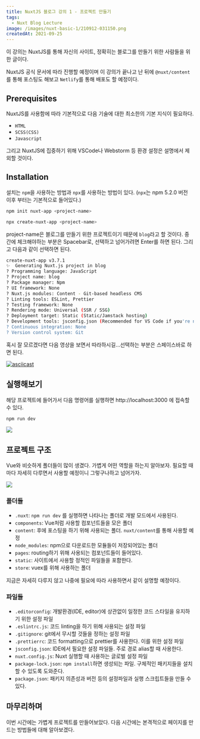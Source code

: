 ```yaml
---
title: NuxtJS 블로그 강의 1 - 프로젝트 만들기
tags:
  - Nuxt Blog Lecture
image: /images/nuxt-basic-1/210912-031150.png
createdAt: 2021-09-25
---
```


이 강의는 NuxtJS를 통해 자신의 사이트, 정확히는 블로그를 만들기 위한 사람들을 위한 글이다.

<!--more-->

NuxtJS 공식 문서에 따라 진행할 예정이며 이 강의가 끝나고 난 뒤에 `@nuxt/content` 를 통해 포스팅도 해보고 `Netlify`를 통해 배포도 할 예정이다.

## Prerequisites

NuxtJS를 사용함에 따라 기본적으로 다음 기술에 대한 최소한의 기본 지식이 필요하다.

- `HTML`
- `SCSS(CSS)`
- `Javascript`

그리고 NuxtJS에 집중하기 위해 VSCode나 Webstorm 등 환경 설정은 설명에서 제외할 것이다.

## Installation

설치는 `npm`을 사용하는 방법과 `npx`를 사용하는 방법이 있다. (`npx`는 npm 5.2.0 버전 이후 부터는 기본적으로 들어있다.)

```bash [npm]
npm init nuxt-app <project-name>
```

```bash [npx]
npx create-nuxt-app <project-name>
```

project-name은 블로그를 만들기 위한 프로젝트이기 때문에 `blog`라고 할 것이다. 중간에 체크해야하는 부분은 Spacebar로, 선택하고 넘어가려면 Enter를 하면 된다. 그리고 다음과 같이 선택하면 된다.

```bash
create-nuxt-app v3.7.1
✨  Generating Nuxt.js project in blog
? Programming language: JavaScript
? Project name: blog
? Package manager: Npm
? UI framework: None
? Nuxt.js modules: Content - Git-based headless CMS
? Linting tools: ESLint, Prettier
? Testing framework: None
? Rendering mode: Universal (SSR / SSG)
? Deployment target: Static (Static/Jamstack hosting)
? Development tools: jsconfig.json (Recommended for VS Code if you're not using typescript)
? Continuous integration: None
? Version control system: Git
```

혹시 잘 모르겠다면 다음 영상을 보면서 따라하시길...선택하는 부분은 스페이스바로 하면 된다.

[![asciicast](https://asciinema.org/a/435116.svg)](https://asciinema.org/a/435116)

## 실행해보기

해당 프로젝트에 들어가서 다음 명령어를 실행하면 http://localhost:3000 에 접속할 수 있다.

```bash
npm run dev
```

![](/images/nuxt-basic-1/210912-183227.png)

## 프로젝트 구조

Vue와 비슷하게 폴더들이 많이 생겼다. 가볍게 어떤 역할을 하는지 알아보자. 필요할 때마다 자세히 다루면서 사용할 예정이니 그렇구나하고 넘어가자.

![](/images/nuxt-basic-1/210912-183341.png)

### 폴더들

- `.nuxt`: `npm run dev` 를 실행하면 나타나는 폴더로 개발 모드에서 사용된다.
- `components`: Vue처럼 사용할 컴포넌트들을 모은 폴더
- `content`: 후에 포스팅을 하기 위해 사용되는 폴더. `nuxt/content`를 통해 사용할 예정
- `node_modules`: npm으로 다운로드한 모듈들이 저장되어있는 폴더
- `pages`: routing하기 위해 사용되는 컴포넌트들이 들어있다.
- `static`: 사이트에서 사용할 정적인 파일들을 포함한다.
- `store`: vuex를 위해 사용하는 폴더

지금은 자세히 다루지 않고 나중에 필요에 따라 사용하면서 같이 설명할 예정이다.

### 파일들

- `.editorconfig`: 개발환경(IDE, editor)에 상관없이 일정한 코드 스타일을 유지하기 위한 설정 파일
- `.eslintrc.js`: 코드 linting을 하기 위해 사용되는 설정 파일
- `.gitignore`: git에서 무시할 것들을 정하는 설정 파일
- `.prettierrc`: 코드 formatting으로 prettier를 사용한다. 이를 위한 설정 파일
- `jsconfig.json`: IDE에서 필요한 설정 파일들. 주로 경로 alias할 때 사용한다.
- `nuxt.config.js`: Nuxt 실행할 때 사용하는 글로벌 설정 파일
- `package-lock.json`: `npm install`하면 생성되는 파일. 구체적인 패키지들을 설치할 수 있도록 도와준다.
- `package.json`: 패키지 의존성과 버전 등의 설정파일과 실행 스크립트들을 만들 수 있다.

## 마무리하며

이번 시간에는 가볍게 프로젝트를 만들어보았다. 다음 시간에는 본격적으로 페이지를 만드는 방법들에 대해 알아보겠다.
